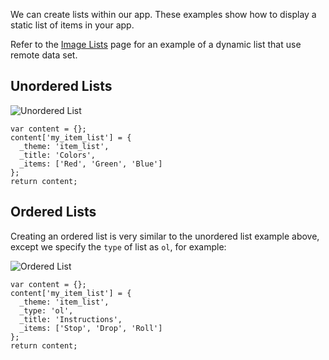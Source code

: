 We can create lists within our app. These examples show how to display a static list of items in your app.

Refer to the [Image Lists](../Views/Displaying_a_View/Views_Render_Array/Image_Lists) page for an example of a dynamic list that use remote data set.

## Unordered Lists

![Unordered List](http://drupalgap.org/sites/default/files/unordered-list.png)

```
var content = {};
content['my_item_list'] = {
  _theme: 'item_list',
  _title: 'Colors',
  _items: ['Red', 'Green', 'Blue']
};
return content;
```

## Ordered Lists

Creating an ordered list is very similar to the unordered list example above, except we specify the `type` of list as `ol`, for example:

![Ordered List](http://drupalgap.org/sites/default/files/ordered-list.png)

```
var content = {};
content['my_item_list'] = {
  _theme: 'item_list',
  _type: 'ol',
  _title: 'Instructions',
  _items: ['Stop', 'Drop', 'Roll']
};
return content;
```